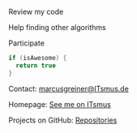 Review my code

Help finding other algorithms

Participate

```C#
if (isAwesome) {
  return true
}
```

Contact:
marcusgreiner@ITsmus.de

Homepage:
[See me on ITsmus](https://ITsmus.de)

Projects on GitHub:
[Repositories](https://github.com/velotist)
